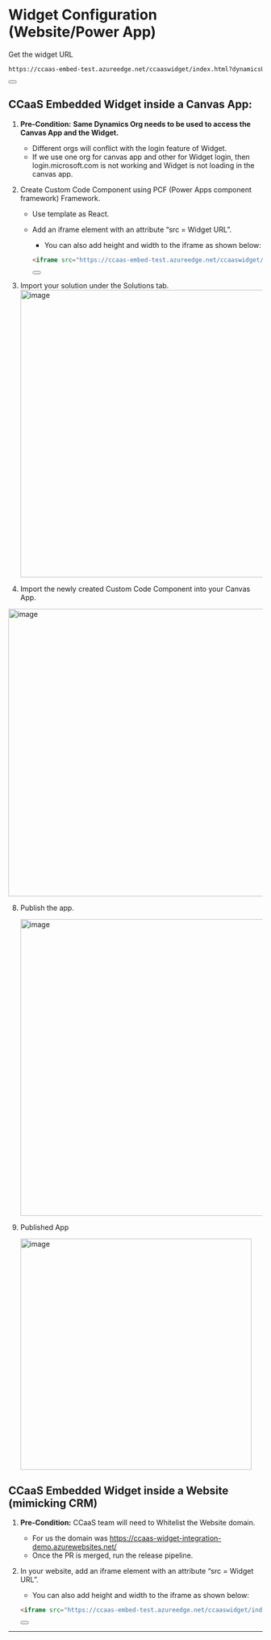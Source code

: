 # Widget Configuration (Website/Power App) 

Get the widget URL

```html
https://ccaas-embed-test.azureedge.net/ccaaswidget/index.html?dynamicsUrl=https://msdynccaasdemo.crm.dynamics.com/&&ctiDriverUrl=https://ccaas-widget-integration-demo.azurewebsites.net/js/openCTI.js

```
<button onclick="copyToClipboard('#canvas-app-code')"></button>

## CCaaS Embedded Widget inside a Canvas App: 

1) **Pre-Condition:** **Same Dynamics Org needs to be used to access the Canvas App and the Widget.**  
   - Different orgs will conflict with the login feature of Widget.
   - If we use one org for canvas app and other for Widget login, then login.microsoft.com is not working and Widget is not loading in the canvas app.
  
3) Create Custom Code Component using PCF (Power Apps component framework) Framework. 
   - Use template as React.  
   - Add an iframe element with an attribute “src = Widget URL”.
      - You can also add height and width to the iframe as shown below:
        
      ```html
      <iframe src="https://ccaas-embed-test.azureedge.net/ccaaswidget/index.html?dynamicsUrl=https://msdynccaasdemo.crm.dynamics.com/&&ctiDriverUrl=https://ccaas-widget-integration-demo.azurewebsites.net/js/openCTI.js" height="700" width="500"></iframe>
      ```
      <button onclick="copyToClipboard('#canvas-app-code')"></button>

4) Import your solution under the Solutions tab.
   <img width="570" alt="image" src="https://github.com/awesome-sigma-team/demo-website0integration/assets/122857590/4935e13a-dce0-47e9-b2d3-6798e60e2a0e">


6) Import the newly created Custom Code Component into your Canvas App.
  <img width="570" alt="image" src="https://github.com/awesome-sigma-team/demo-website0integration/assets/122857590/0dd0e8f5-ed4e-4766-82da-d47a289d4a4c">


8) Publish the app.
   
   <img width="588" alt="image" src="https://github.com/awesome-sigma-team/CCaaS-Embed-Widget/assets/122857590/33dd01f6-9b02-4c98-bd34-fc92595305de">

9) Published App
    
   <img width="458" alt="image" src="https://github.com/awesome-sigma-team/demo-website0integration/assets/122857590/32ae4a77-a26d-44d0-92b7-ec828cc54e98">


## CCaaS Embedded Widget inside a Website (mimicking CRM) 

1) **Pre-Condition:** CCaaS team will need to Whitelist the Website domain. 
   - For us the domain was https://ccaas-widget-integration-demo.azurewebsites.net/
   - Once the PR is merged, run the release pipeline.

2) In your website, add an iframe element with an attribute “src = Widget URL”.
   - You can also add height and width to the iframe as shown below:
     
   ```html
   <iframe src="https://ccaas-embed-test.azureedge.net/ccaaswidget/index.html?dynamicsUrl=https://msdynccaasdemo.crm.dynamics.com/&&ctiDriverUrl=https://ccaas-widget-integration-demo.azurewebsites.net/js/openCTI.js" height="700" width="500"></iframe>
   ```
   <button onclick="copyToClipboard('#website-code')"></button>




-------------------------------------------------------------------------------------------------------------------















<script>
function copyToClipboard(selector) {
    var copyText = document.querySelector(selector);
    var textArea = document.createElement('textarea');
    textArea.textContent = copyText.textContent;
    document.body.appendChild(textArea);
    textArea.select();
    document.execCommand('copy');
    document.body.removeChild(textArea);
    alert('Code copied to clipboard!');
}
</script>
